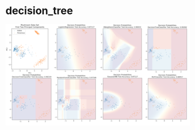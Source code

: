 # decision_tree

![decision_tree](https://github.com/NoriKaneshige/decision_tree/blob/master/decision_probabilities.png)
